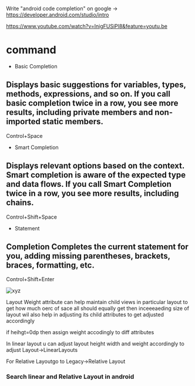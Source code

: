 Write "android code completion" on google -> https://developer.android.com/studio/intro


https://www.youtube.com/watch?v=InigFUSiPl8&feature=youtu.be

# command
- Basic Completion	
## Displays basic suggestions for variables, types, methods, expressions, and so on. If you call basic completion twice in a row, you see more results, including private members and non-imported static members.	
Control+Space	
- Smart Completion
## Displays relevant options based on the context. Smart completion is aware of the expected type and data flows. If you call Smart Completion twice in a row, you see more results, including chains.	
Control+Shift+Space
- Statement 
## Completion	Completes the current statement for you, adding missing parentheses, brackets, braces, formatting, etc.	
Control+Shift+Enter

![xyz](https://drive.google.com/drive/folders/1TT0SgN69wJqDEyfCSyndr1LZ6jf4Tlq4)

Layout Weight attribute can help maintain child views in particular layout to get how much oerc of sace all should equally get
then inceeeaeding size of layout wil also help in adjusting its child attributes to get adjusted accordingly

if heihgt=0dp
then assign weight accodingly to diff attributes

In linear layout u can adjust layout height width and weight accordingly to adjust 
Layout->LinearLayouts

For Relative Layoutgo to Legacy->Relative Layout
 
 
 ### Search linear and Relative Layout in android
